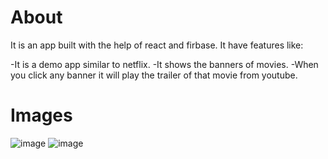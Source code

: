 # About 
It is an app built with the help of react and firbase. It have features like:

-It is a demo app similar to netflix.
-It shows the banners of movies.
-When you click any banner it will play the trailer of that movie from youtube.

# Images
![image](https://user-images.githubusercontent.com/71866850/177553929-ebd28197-e7bb-4702-905c-649be066f876.png)
![image](https://user-images.githubusercontent.com/71866850/177554034-6d38c76a-55e8-4c2d-80a7-081d9af2561d.png)

